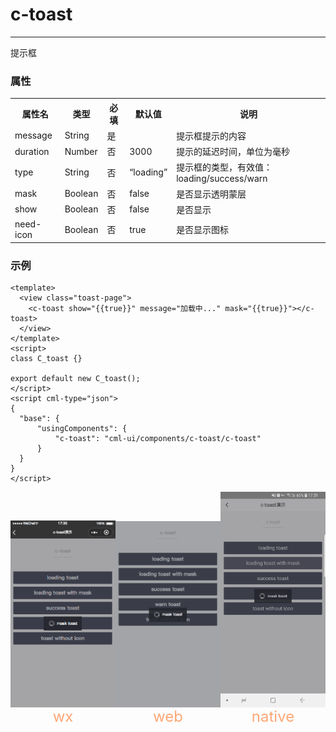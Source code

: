# c-toast

---

提示框

### 属性

<table>
    <tr>
        <th>属性名</th>
        <th>类型</th>
        <th>必填</th>
        <th>默认值</th>
        <th>说明</th>
    </tr>
    <tr>
        <td>message</td>
        <td>String</td>
        <td>是</td>
        <td></td>
        <td>提示框提示的内容</td>
    </tr>
    <tr>
        <td>duration</td>
        <td>Number</td>
        <td>否</td>
        <td>3000</td>
        <td>提示的延迟时间，单位为毫秒</td>
    </tr>
    <tr>
        <td>type</td>
        <td>String</td>
        <td>否</td>
        <td>“loading”</td>
        <td>提示框的类型，有效值：loading/success/warn</td>
    </tr>
    <tr>
        <td>mask</td>
        <td>Boolean</td>
        <td>否</td>
        <td>false</td>
        <td>是否显示透明蒙层</td>
    </tr>
    <tr>
        <td>show</td>
        <td>Boolean</td>
        <td>否</td>
        <td>false</td>
        <td>是否显示</td>
    </tr>
    <tr>
        <td>need-icon</td>
        <td>Boolean</td>
        <td>否</td>
        <td>true</td>
        <td>是否显示图标</td>
    </tr>
</table>

### 示例

```vue
<template>
  <view class="toast-page">
    <c-toast show="{{true}}" message="加载中..." mask="{{true}}"></c-toast>
  </view>
</template>
<script>
class C_toast {}

export default new C_toast();
</script>
<script cml-type="json">
{
  "base": {
      "usingComponents": {
          "c-toast": "cml-ui/components/c-toast/c-toast"
      }
  }
}
</script>
```

<div style="display: flex;flex-direction: row;justify-content: space-around; align-items: flex-end;">
  <div style="display: flex;flex-direction: column;align-items: center;">
    <img src="../images/toast_wx.png" width="200px" height="100%" />
    <text style="color: #fda775;font-size: 24px;">wx</text>
  </div>
  <div style="display: flex;flex-direction: column;align-items: center;">
    <img src="../images/toast_web.png" width="200px" height="100%"/>
    <text style="color: #fda775;font-size: 24px;">web</text>
  </div>
  <div style="display: flex;flex-direction: column;align-items: center;">
    <img src="../images/toast_native.jpg" width="200px" height="100%"/>
    <text style="color: #fda775;font-size: 24px;">native</text>
  </div>
</div>
